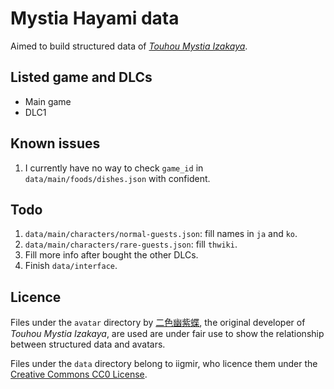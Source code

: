 # Mystia Hayami data

Aimed to build structured data of [*Touhou Mystia Izakaya*](https://store.steampowered.com/app/1584090).

## Listed game and DLCs

* Main game
* DLC1

## Known issues

1. I currently have no way to check `game_id` in `data/main/foods/dishes.json` with confident.

## Todo

1. `data/main/characters/normal-guests.json`: fill names in `ja` and `ko`.
2. `data/main/characters/rare-guests.json`: fill `thwiki`.
3. Fill more info after bought the other DLCs.
4. Finish `data/interface`.

## Licence

Files under the `avatar` directory by [二色幽紫蝶](https://x.com/youziKK), the original developer of *Touhou Mystia Izakaya*, are used are under fair use to show the relationship between structured data and avatars.

Files under the `data` directory belong to iigmir, who licence them under the [Creative Commons CC0 License](https://creativecommons.org/publicdomain/zero/1.0/).

